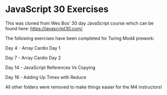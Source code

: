 # JavaScript 30 Exercises

This was cloned from Wes Bos' 30 day JavaScript course which can be found here: https://javascript30.com/

The following exercises have been completed for Turing Mod4 prework:

Day 4 - Array Cardio Day 1

Day 7 - Array Cardio Day 2

Day 14 - JavaScript References Vs Copying

Day 18 - Adding Up Times with Reduce

All other folders were removed to make things easier for the M4 instructors!
